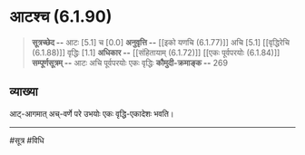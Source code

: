 # आटश्च (6.1.90)
> **सूत्रच्छेद --** आटः [5.1] च [0.0]
> **अनुवृत्ति --** [[इको यणचि (6.1.77)]] अचि [5.1] [[वृद्धिरेचि (6.1.88)]] वृद्धिः [1.1]
> **अधिकार --** [[संहितायाम् (6.1.72)]] [[एकः पूर्वपरयोः (6.1.84)]]
> **सम्पूर्णसूत्रम् --** आटः अचि पूर्वपरयोः एकः वृद्धिः
> **कौमुदी-क्रमाङ्क --** 269

## व्याख्या

आट्-आगमात् अच्-वर्णे परे उभयोः एकः वृद्धि-एकादेशः भवति।

---
#सूत्र #विधि 
